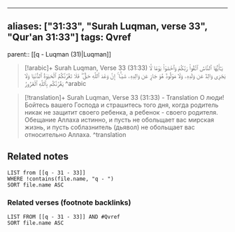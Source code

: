 
---
aliases: ["31:33", "Surah Luqman, verse 33", "Qur'an 31:33"]
tags: Qvref
---

parent:: [[q - Luqman (31)|Luqman]]

> [!arabic]+ Surah Luqman, Verse 33 (31:33)
> <span class="quran-arabic">يَـٰٓأَيُّهَا ٱلنَّاسُ ٱتَّقُوا۟ رَبَّكُمْ وَٱخْشَوْا۟ يَوْمًا لَّا يَجْزِى وَالِدٌ عَن وَلَدِهِۦ وَلَا مَوْلُودٌ هُوَ جَازٍ عَن وَالِدِهِۦ شَيْـًٔا ۚ إِنَّ وَعْدَ ٱللَّهِ حَقٌّ ۖ فَلَا تَغُرَّنَّكُمُ ٱلْحَيَوٰةُ ٱلدُّنْيَا وَلَا يَغُرَّنَّكُم بِٱللَّهِ ٱلْغَرُورُ</span>
^arabic

> [!translation]+ Surah Luqman, Verse 33 (31:33) - Translation
> О люди! Бойтесь вашего Господа и страшитесь того дня, когда родитель никак не защитит своего ребенка, а ребенок - своего родителя. Обещание Аллаха истинно, и пусть не обольщает вас мирская жизнь, и пусть соблазнитель (дьявол) не обольщает вас относительно Аллаха.
^translation



## Related notes
```dataview
LIST from [[q - 31 - 33]]
WHERE !contains(file.name, "q - ")
SORT file.name ASC
```

### Related verses (footnote backlinks)
```dataview
LIST FROM [[q - 31 - 33]] AND #Qvref
SORT file.name ASC
```

